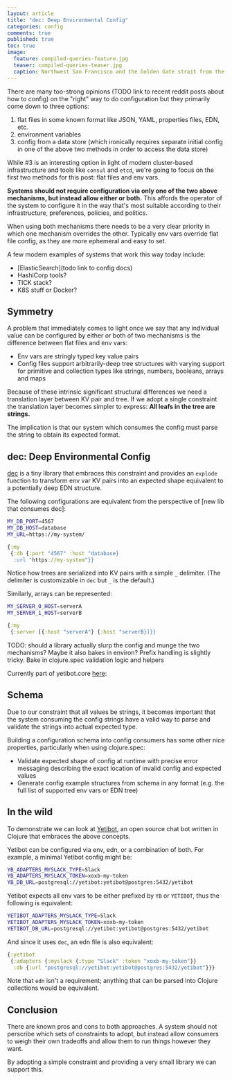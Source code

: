 ```yaml
---
layout: article
title: "dec: Deep Environmental Config"
categories: config
comments: true
published: true
toc: true
image:
  feature: compiled-queries-feature.jpg
  teaser: compiled-queries-teaser.jpg
  caption: Northwest San Francisco and the Golden Gate strait from the Hamon Observation Tower at de Young Museum. February 2017
---
```


There are many too-strong opinions (TODO link to recent reddit posts about how
to config) on the "right" way to do configuration but they primarily come down
to three options:

1. flat files in some known format like JSON, YAML, properties files, EDN, etc.
1. environment variables
1. config from a data store (which ironically requires separate initial config
   in one of the above two methods in order to access the data store)

While #3 is an interesting option in light of modern cluster-based infrastructure
and tools like `consul` and `etcd`, we're going to focus on the first two
methods for this post: flat files and env vars.

**Systems should not require configuration via only one of the two above
mechanisms, but instead allow either or both.** This affords the operator of the
system to configure it in the way that's most suitable according to their
infrastructure, preferences, policies, and politics.

When using both mechanisms there needs to be a very clear priority in which one
mechanism overrides the other. Typically env vars override flat file config, as
they are more ephemeral and easy to set.

A few modern examples of systems that work this way today include:

- [ElasticSearch](todo link to config docs)
- HashiCorp tools?
- TICK stack?
- K8S stuff or Docker?

## Symmetry

A problem that immediately comes to light once we say that any individual value
can be configured by either or both of two mechanisms is the difference between
flat files and env vars:

- Env vars are stringly typed key value pairs
- Config files support arbitrarily-deep tree structures with varying support for
  primitive and collection types like strings, numbers, booleans, arrays and
  maps

Because of these intrinsic significant structural differences we need a
translation layer between KV pair and tree. If we adopt a single constraint the
translation layer becomes simpler to express: **All leafs in the tree are
strings.**

The implication is that our system which consumes the config must parse the
string to obtain its expected format.

## dec: Deep Environmental Config

[dec](https://github.com/devth/dec) is a tiny library that embraces this
constraint and provides an `explode` function to transform env var KV pairs into
an expected shape equivalent to a potentially deep EDN structure.

The following configurations are equivalent from the perspective of [new lib
that consumes dec]:

```bash
MY_DB_PORT=4567
MY_DB_HOST=database
MY_URL=https://my-system/
```

```clojure
{:my
 {:db {:port "4567" :host "database}
  :url "https://my-system"}}
```

Notice how trees are serialized into KV pairs with a simple `_` delimiter. (The
delimiter is customizable in `dec` but `_` is the default.)

Similarly, arrays can be represented:

```bash
MY_SERVER_0_HOST=serverA
MY_SERVER_1_HOST=serverB
```

```clojure
{:my
 {:server [{:host "serverA"} {:host "serverB}]}}
```

TODO: should a library actually slurp the config and munge the two mechanisms?
Maybe it also bakes in environ?
Prefix handling is slightly tricky.
Bake in clojure.spec validation logic and helpers

Currently part of yetibot.core
[here](https://github.com/yetibot/yetibot.core/blob/4b607726bae926de31a48bb8a05e7345a8668484/src/yetibot/core/config.clj#L19-L47):

## Schema

Due to our constraint that all values be strings, it becomes important that
the system consuming the config strings have a valid way to parse and validate
the strings into actual expected type.

Building a configuration schema into config consumers has some other nice
properties, particularly when using clojure.spec:

- Validate expected shape of config at runtime with precise error messaging
  describing the exact location of invalid config and expected values
- Generate config example structures from schema in any format (e.g. the full
  list of supported env vars or EDN tree)

## In the wild

To demonstrate we can look at [Yetibot](https://yetibot.com), an open source
chat bot written in Clojure that embraces the above concepts.

Yetibot can be configured via env, edn, or a combination of both. For example, a
minimal Yetibot config might be:

```bash
YB_ADAPTERS_MYSLACK_TYPE=Slack
YB_ADAPTERS_MYSLACK_TOKEN=xoxb-my-token
YB_DB_URL=postgresql://yetibot:yetibot@postgres:5432/yetibot
```

Yetibot expects all env vars to be either prefixed by `YB` or `YETIBOT`, thus
the following is equivalent:

```bash
YETIBOT_ADAPTERS_MYSLACK_TYPE=Slack
YETIBOT_ADAPTERS_MYSLACK_TOKEN=xoxb-my-token
YETIBOT_DB_URL=postgresql://yetibot:yetibot@postgres:5432/yetibot
```

And since it uses `dec`, an edn file is also equivalent:

```clojure
{:yetibot
 {:adapters {:myslack {:type "Slack" :token "xoxb-my-token"}}
  :db {:url "postgresql://yetibot:yetibot@postgres:5432/yetibot"}}}
```

Note that `edn` isn't a requirement; anything that can be parsed into Clojure
collections would be equivalent.

## Conclusion

There are known pros and cons to both approaches. A system should not perscribe
which sets of constraints to adopt, but instead allow consumers to weigh their
own tradeoffs and allow them to run things however they want.

By adopting a simple constraint and providing a very small library we can
support this.
